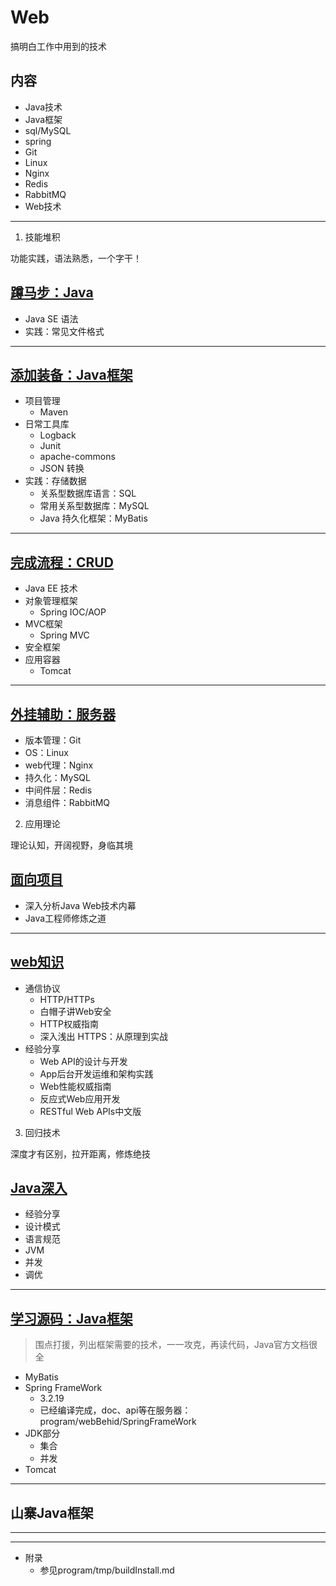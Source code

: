 #   Web

搞明白工作中用到的技术

##  内容
-   Java技术
-   Java框架
-   sql/MySQL
-   spring
-   Git
-   Linux
-   Nginx
-   Redis
-   RabbitMQ
-   Web技术

----

1.  技能堆积

功能实践，语法熟悉，一个字干！

##  [蹲马步：Java](Java.md)
-   Java SE 语法
-   实践：常见文件格式

----

##  [添加装备：Java框架](../Java/framework/README.md)

-   项目管理
    -   Maven
-   日常工具库
    -   Logback
    -   Junit
    -   apache-commons
    -   JSON 转换
-   实践：存储数据
    -   关系型数据库语言：SQL
    -   常用关系型数据库：MySQL
    -   Java 持久化框架：MyBatis

----

##  [完成流程：CRUD](crud.md)
-   Java EE 技术
-   对象管理框架
    -   Spring IOC/AOP
-   MVC框架
    -   Spring MVC
-   安全框架
-   应用容器
    -   Tomcat

----

##  [外挂辅助：服务器](service.md)

-   版本管理：Git
-   OS：Linux
-   web代理：Nginx
-   持久化：MySQL
-   中间件层：Redis
-   消息组件：RabbitMQ


2.  应用理论

理论认知，开阔视野，身临其境

##  [面向项目](project/README.md)
-   深入分析Java Web技术内幕
-   Java⼯程师修炼之道

----

##  [web知识](wtechnology/README.md)

-   通信协议
    -   HTTP/HTTPs
    -   ⽩帽⼦讲Web安全
    -   HTTP权威指南
    -   深⼊浅出 HTTPS：从原理到实战
-   经验分享
    -   Web API的设计与开发
    -   App后台开发运维和架构实践
    -   Web性能权威指南
    -   反应式Web应⽤开发
    -   RESTful Web APIs中⽂版

3.  回归技术

深度才有区别，拉开距离，修炼绝技

##  [Java深入](Java.md)
-   经验分享
-   设计模式
-   语言规范
-   JVM
-   并发
-   调优

----

##  [学习源码：Java框架](Jframework/README.md)

> 围点打援，列出框架需要的技术，一一攻克，再读代码，Java官方文档很全

-   MyBatis
-   Spring FrameWork
    -   3.2.19 
    -   已经编译完成，doc、api等在服务器：program/webBehid/SpringFrameWork
-   JDK部分
    -   集合
    -   并发
-   Tomcat

----

##  山寨Java框架


----

----

-   附录
    -   参见program/tmp/buildInstall.md
